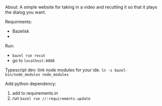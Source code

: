 About:
A simple website for taking in a video and recutting it so that it plays the dialog you want.

Requirments:
- Bazelisk
- 

Run:
- `bazel run recut`
- go to `localhost:8080`

Typescript dev:
link node modules for your ide.
`ln -s bazel-bin/node_modules node_modules`

Add python dependency:
1. add to requirements.in
2. run `bazel run //:requirements.update`